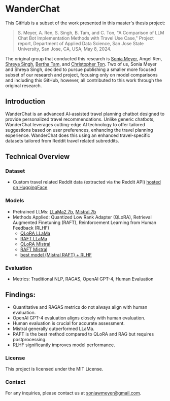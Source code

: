 # WanderChat

This GitHub is a subset of the work presented in this master's thesis project:

> S. Meyer, A. Ren, S. Singh, B. Tam, and C. Ton, "A Comparison of LLM Chat Bot Implementation Methods with Travel Use Case," Project report, Department of Applied Data Science, San Jose State University, San Jose, CA, USA, May 8, 2024.

The original group that conducted this research is [Sonia Meyer](https://github.com/soniawmeyer), Angel Ren, [Shreya Singh](https://github.com/shreyadeep01), [Bertha Tam](https://github.com/beraaht), and [Christopher Ton](https://github.com/chriztopherton). Two of us, Sonia Meyer and Shreya Singh, decided to pursue publishing a smaller more focused subset of our research and project, focusing only on model comparisons and including this GitHub, however, all contributed to this work through the original research.

## Introduction

WanderChat is an advanced AI-assisted travel planning chatbot designed to provide personalized travel recommendations. Unlike generic chatbots, WanderChat leverages cutting-edge AI technology to offer tailored suggestions based on user preferences, enhancing the travel planning experience. WanderChat does this using an enhanced travel-specific datasets tailored from Reddit travel related subreddits.

## Technical Overview

### Dataset

* Custom travel related Reddit data (extracted via the Reddit API) [hosted on HuggingFace](https://huggingface.co/datasets/soniawmeyer/reddit-travel-QA-finetuning)

### Models

* Pretrained LLMs: [LLaMa2 7b](https://huggingface.co/meta-llama/Llama-2-7b-hf), [Mistral 7b](https://huggingface.co/mistralai/Mistral-7B-Instruct-v0.2)
* Methods Applied: Quantized Low Rank Adapter (QLoRA), Retrieval Augmented Finetuning (RAFT), Reinforcement Learning from Human Feedback (RLHF)
	* [QLoRA LLaMa](https://huggingface.co/beraht/llama-2-7b_qlora_falcon_417)
	* [RAFT LLaMa](https://huggingface.co/beraht/Llama2_Falcon_RAFT_50e_10s/tree/main)
	* [QLoRA Mistral](https://huggingface.co/sherrys/mistral-2-7b_qlora_falcon_426/tree/main)
	* [RAFT Mistral](https://huggingface.co/sherrys/426_mistral_RAFT_50e_10s)
	* [best model (Mistral RAFT) + RLHF](https://huggingface.co/chriztopherton/Wanderchat_Mistral_RAFT_RLHF)
			  
### Evaluation

* Metrics: Traditional NLP, RAGAS, OpenAI GPT-4, Human Evaluation

## Findings:

* Quantitative and RAGAS metrics do not always align with human evaluation.
* OpenAI GPT-4 evaluation aligns closely with human evaluation.
* Human evaluation is crucial for accurate assessment.
* Mistral generally outperformed LLaMa.
* RAFT is the best method compared to QLoRA and RAG but requires postprocessing.
* RLHF significantly improves model performance.

### License

This project is licensed under the MIT License.

### Contact

For any inquiries, please contact us at [soniawmeyer@gmail.com](mailto:soniawmeyer@gmail.com).
